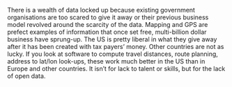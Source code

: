 

There is a wealth of data locked up because existing government organisations are too scared to give it away
or their previous business model revolved around the scarcity of the data. Mapping and GPS are prefect
examples of information that once set free, multi-billion dollar business have sprung-up. The US is pretty
liberal in what they give away after it has been created with tax payers’ money. Other countries are not as
lucky. If you look at software to compute travel distances, route planning, address to lat/lon look-ups, these
work much better in the US than in Europe and other countries. It isn’t for lack to talent or skills, but
for the lack of open data.